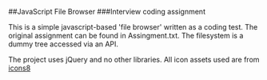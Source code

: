 ##JavaScript File Browser
###Interview coding assignment 

This is a simple javascript-based 'file browser' written as a coding test. The original assignment can be found in Assingment.txt. The filesystem is a dummy tree accessed via an API.

The project uses jQuery and no other libraries. 
All icon assets used are from [icons8](https://icons8.com/)
